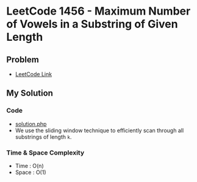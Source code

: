 # LeetCode 1456 - Maximum Number of Vowels in a Substring of Given Length

## Problem  
- [LeetCode Link](https://leetcode.com/problems/maximum-number-of-vowels-in-a-substring-of-given-length/)

## My Solution

### Code
- [solution.php](./solution.php)
- We use the sliding window technique to efficiently scan through all substrings of length `k`.

### Time & Space Complexity
- Time  : O(n)
- Space : O(1)
